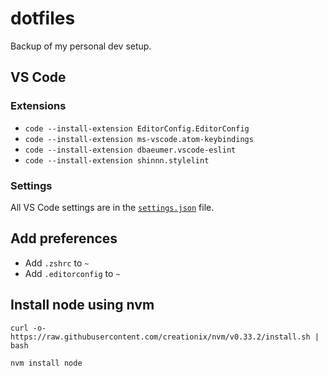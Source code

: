 # dotfiles
Backup of my personal dev setup.

## VS Code

### Extensions
* `code --install-extension EditorConfig.EditorConfig`
* `code --install-extension ms-vscode.atom-keybindings`
* `code --install-extension dbaeumer.vscode-eslint`
* `code --install-extension shinnn.stylelint`

### Settings
All VS Code settings are in the [`settings.json`](/settings.json) file.

## Add preferences
* Add `.zshrc` to `~`
* Add `.editorconfig` to `~`

## Install node using nvm
```
curl -o- https://raw.githubusercontent.com/creationix/nvm/v0.33.2/install.sh | bash
```
```
nvm install node
```
